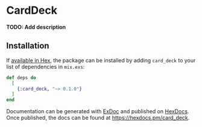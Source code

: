 # CardDeck

**TODO: Add description**

## Installation

If [available in Hex](https://hex.pm/docs/publish), the package can be installed
by adding `card_deck` to your list of dependencies in `mix.exs`:

```elixir
def deps do
  [
    {:card_deck, "~> 0.1.0"}
  ]
end
```

Documentation can be generated with [ExDoc](https://github.com/elixir-lang/ex_doc)
and published on [HexDocs](https://hexdocs.pm). Once published, the docs can
be found at <https://hexdocs.pm/card_deck>.

